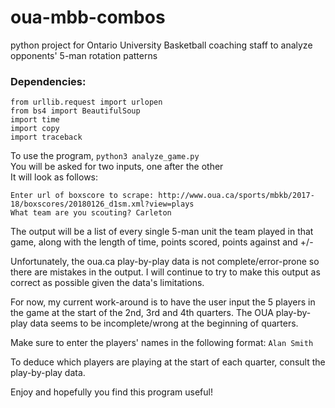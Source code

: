 # oua-mbb-combos
python project for Ontario University Basketball coaching staff to analyze opponents' 5-man rotation patterns

### Dependencies:
```
from urllib.request import urlopen
from bs4 import BeautifulSoup
import time
import copy
import traceback
```
To use the program, `python3 analyze_game.py`\
You will be asked for two inputs, one after the other\
It will look as follows:
```
Enter url of boxscore to scrape: http://www.oua.ca/sports/mbkb/2017-18/boxscores/20180126_d1sm.xml?view=plays
What team are you scouting? Carleton
```

The output will be a list of every single 5-man unit the team played in that game, along with the length of time, points scored, points against and +/-

Unfortunately, the oua.ca play-by-play data is not complete/error-prone so there are mistakes in the output. I will continue to try to make this output as correct as possible given the data's limitations.

For now, my current work-around is to have the user input the 5 players in the game at the start of the 2nd, 3rd and 4th quarters. The OUA play-by-play data seems to be incomplete/wrong at the beginning of quarters.

Make sure to enter the players' names in the following format: `Alan Smith`

To deduce which players are playing at the start of each quarter, consult the play-by-play data.

Enjoy and hopefully you find this program useful!
